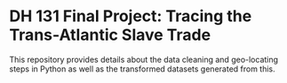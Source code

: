 # DH 131 Final Project: Tracing the Trans-Atlantic Slave Trade

This repository provides details about the data cleaning and geo-locating steps in Python as well as the transformed datasets generated from this. 
